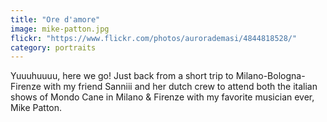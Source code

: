```yaml
---
title: "Ore d'amore"
image: mike-patton.jpg
flickr: "https://www.flickr.com/photos/aurorademasi/4844818528/"
category: portraits
---
```

Yuuuhuuuu, here we go!
Just back from a short trip to Milano-Bologna-Firenze with my friend Sanniii and her dutch crew to attend both the italian shows of Mondo Cane in Milano & Firenze with my favorite musician ever, Mike Patton.